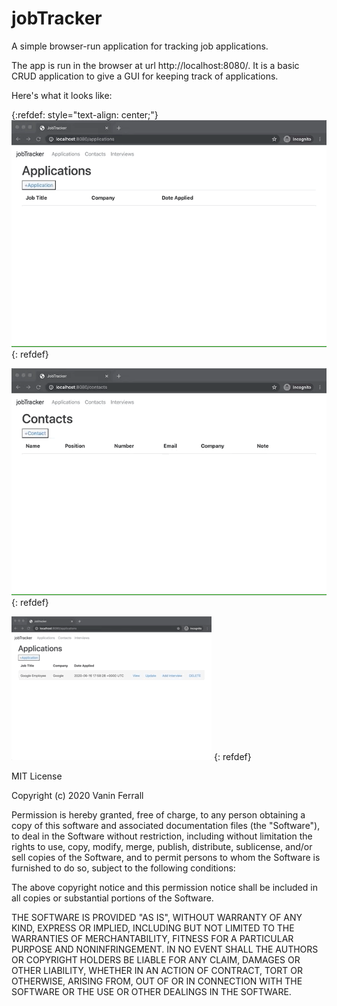 # jobTracker
A simple browser-run application for tracking job applications.

The app is run in the browser at url http://localhost:8080/. It is a basic CRUD application to give a GUI for keeping track of applications. 

Here's what it looks like:

{:refdef: style="text-align: center;"}
![Adding an application](https://github.com/Ferrallv/jobTracker/blob/master/readme_images/01_jobtracker_readme.gif)
{: refdef}

![Adding a contact](https://github.com/Ferrallv/jobTracker/blob/master/readme_images/02_jobtracker_readme.gif)
{: refdef}

![Adding an interview](https://github.com/Ferrallv/jobTracker/blob/master/readme_images/03_jobtracker_readme.gif)
{: refdef}

MIT License

Copyright (c) 2020 Vanin Ferrall

Permission is hereby granted, free of charge, to any person obtaining a copy
of this software and associated documentation files (the "Software"), to deal
in the Software without restriction, including without limitation the rights
to use, copy, modify, merge, publish, distribute, sublicense, and/or sell
copies of the Software, and to permit persons to whom the Software is
furnished to do so, subject to the following conditions:

The above copyright notice and this permission notice shall be included in all
copies or substantial portions of the Software.

THE SOFTWARE IS PROVIDED "AS IS", WITHOUT WARRANTY OF ANY KIND, EXPRESS OR
IMPLIED, INCLUDING BUT NOT LIMITED TO THE WARRANTIES OF MERCHANTABILITY,
FITNESS FOR A PARTICULAR PURPOSE AND NONINFRINGEMENT. IN NO EVENT SHALL THE
AUTHORS OR COPYRIGHT HOLDERS BE LIABLE FOR ANY CLAIM, DAMAGES OR OTHER
LIABILITY, WHETHER IN AN ACTION OF CONTRACT, TORT OR OTHERWISE, ARISING FROM,
OUT OF OR IN CONNECTION WITH THE SOFTWARE OR THE USE OR OTHER DEALINGS IN THE
SOFTWARE.